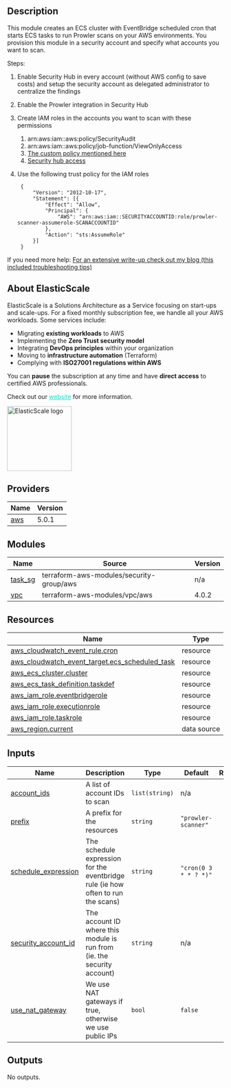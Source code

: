 ## Description

This module creates an ECS cluster with EventBridge scheduled cron that starts ECS tasks to run Prowler scans on your AWS environments. You provision this module in a security account and specify what accounts you want to scan. 

Steps:

1. Enable Security Hub in every account (without AWS config to save costs) and setup the security account as delegated administrator to centralize the findings
2. Enable the Prowler integration in Security Hub
3. Create IAM roles in the accounts you want to scan with these permissions
    1. arn:aws:iam::aws:policy/SecurityAudit
    2. arn:aws:iam::aws:policy/job-function/ViewOnlyAccess
    3. [The custom policy mentioned here](https://github.com/prowler-cloud/prowler/blob/master/permissions/prowler-additions-policy.json)
    4. [Security hub access](https://github.com/prowler-cloud/prowler/blob/master/permissions/prowler-security-hub.json)
4. Use the following trust policy for the IAM roles

        {
            "Version": "2012-10-17",
            "Statement": [{
                "Effect": "Allow",
                "Principal": {
                    "AWS": "arn:aws:iam::SECURITYACCOUNTID:role/prowler-scanner-assumerole-SCANACCOUNTID"
                },
                "Action": "sts:AssumeRole"
            }]
        }

If you need more help: [For an extensive write-up check out my blog (this included troubleshooting tips)](https://elasticscale.cloud/en/terraform-module-for-prowler-security-scans/)

## About ElasticScale

ElasticScale is a Solutions Architecture as a Service focusing on start-ups and scale-ups. For a fixed monthly subscription fee, we handle all your AWS workloads. Some services include:

* Migrating **existing workloads** to AWS
* Implementing the **Zero Trust security model**
* Integrating **DevOps principles** within your organization
* Moving to **infrastructure automation** (Terraform)
* Complying with **ISO27001 regulations within AWS**

You can **pause** the subscription at any time and have **direct access** to certified AWS professionals.

Check out our <a href="https://elasticscale.cloud" target="_blank" style="color: #14dcc0; text-decoration: underline">website</a> for more information.

<img src="https://static.elasticscale.io/logo/square/elasticscale_logo_transparent.png" alt="ElasticScale logo" width="150"/>

## Providers

| Name | Version |
|------|---------|
| <a name="provider_aws"></a> [aws](#provider\_aws) | 5.0.1 |

## Modules

| Name | Source | Version |
|------|--------|---------|
| <a name="module_task_sg"></a> [task\_sg](#module\_task\_sg) | terraform-aws-modules/security-group/aws | n/a |
| <a name="module_vpc"></a> [vpc](#module\_vpc) | terraform-aws-modules/vpc/aws | 4.0.2 |

## Resources

| Name | Type |
|------|------|
| [aws_cloudwatch_event_rule.cron](https://registry.terraform.io/providers/hashicorp/aws/latest/docs/resources/cloudwatch_event_rule) | resource |
| [aws_cloudwatch_event_target.ecs_scheduled_task](https://registry.terraform.io/providers/hashicorp/aws/latest/docs/resources/cloudwatch_event_target) | resource |
| [aws_ecs_cluster.cluster](https://registry.terraform.io/providers/hashicorp/aws/latest/docs/resources/ecs_cluster) | resource |
| [aws_ecs_task_definition.taskdef](https://registry.terraform.io/providers/hashicorp/aws/latest/docs/resources/ecs_task_definition) | resource |
| [aws_iam_role.eventbridgerole](https://registry.terraform.io/providers/hashicorp/aws/latest/docs/resources/iam_role) | resource |
| [aws_iam_role.executionrole](https://registry.terraform.io/providers/hashicorp/aws/latest/docs/resources/iam_role) | resource |
| [aws_iam_role.taskrole](https://registry.terraform.io/providers/hashicorp/aws/latest/docs/resources/iam_role) | resource |
| [aws_region.current](https://registry.terraform.io/providers/hashicorp/aws/latest/docs/data-sources/region) | data source |

## Inputs

| Name | Description | Type | Default | Required |
|------|-------------|------|---------|:--------:|
| <a name="input_account_ids"></a> [account\_ids](#input\_account\_ids) | A list of account IDs to scan | `list(string)` | n/a | yes |
| <a name="input_prefix"></a> [prefix](#input\_prefix) | A prefix for the resources | `string` | `"prowler-scanner"` | no |
| <a name="input_schedule_expression"></a> [schedule\_expression](#input\_schedule\_expression) | The schedule expression for the eventbridge rule (ie how often to run the scans) | `string` | `"cron(0 3 * * ? *)"` | no |
| <a name="input_security_account_id"></a> [security\_account\_id](#input\_security\_account\_id) | The account ID where this module is run from (ie. the security account) | `string` | n/a | yes |
| <a name="input_use_nat_gateway"></a> [use\_nat\_gateway](#input\_use\_nat\_gateway) | We use NAT gateways if true, otherwise we use public IPs | `bool` | `false` | no |

## Outputs

No outputs.
